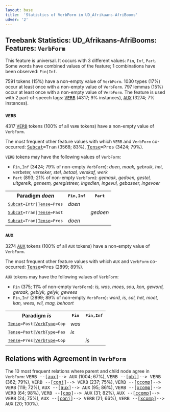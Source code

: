 ```yaml
---
layout: base
title:  'Statistics of VerbForm in UD_Afrikaans-AfriBooms'
udver: '2'
---
```


## Treebank Statistics: UD_Afrikaans-AfriBooms: Features: `VerbForm`

This feature is universal.
It occurs with 3 different values: `Fin`, `Inf`, `Part`.
Some words have combined values of the feature; 1 combinations have been observed: `Fin|Inf`.

7591 tokens (15%) have a non-empty value of `VerbForm`.
1030 types (17%) occur at least once with a non-empty value of `VerbForm`.
797 lemmas (15%) occur at least once with a non-empty value of `VerbForm`.
The feature is used with 2 part-of-speech tags: <tt><a href="af_afribooms-pos-VERB.html">VERB</a></tt> (4317; 9% instances), <tt><a href="af_afribooms-pos-AUX.html">AUX</a></tt> (3274; 7% instances).

### `VERB`

4317 <tt><a href="af_afribooms-pos-VERB.html">VERB</a></tt> tokens (100% of all `VERB` tokens) have a non-empty value of `VerbForm`.

The most frequent other feature values with which `VERB` and `VerbForm` co-occurred: <tt><a href="af_afribooms-feat-Subcat.html">Subcat</a></tt><tt>=Tran</tt> (3568; 83%), <tt><a href="af_afribooms-feat-Tense.html">Tense</a></tt><tt>=Pres</tt> (3424; 79%).

`VERB` tokens may have the following values of `VerbForm`:

* `Fin,Inf` (3424; 79% of non-empty `VerbForm`): <em>doen, maak, gebruik, het, verbeter, verseker, stel, betaal, verskaf, werk</em>
* `Part` (893; 21% of non-empty `VerbForm`): <em>gemaak, gedoen, gestel, uitgereik, geneem, geregistreer, ingedien, ingevul, gebaseer, ingevoer</em>

<table>
  <tr><th>Paradigm <i>doen</i></th><th><tt>Fin,Inf</tt></th><th><tt>Part</tt></th></tr>
  <tr><td><tt><tt><a href="af_afribooms-feat-Subcat.html">Subcat</a></tt><tt>=Intr</tt>|<tt><a href="af_afribooms-feat-Tense.html">Tense</a></tt><tt>=Pres</tt></tt></td><td><em>doen</em></td><td></td></tr>
  <tr><td><tt><tt><a href="af_afribooms-feat-Subcat.html">Subcat</a></tt><tt>=Tran</tt>|<tt><a href="af_afribooms-feat-Tense.html">Tense</a></tt><tt>=Past</tt></tt></td><td></td><td><em>gedoen</em></td></tr>
  <tr><td><tt><tt><a href="af_afribooms-feat-Subcat.html">Subcat</a></tt><tt>=Tran</tt>|<tt><a href="af_afribooms-feat-Tense.html">Tense</a></tt><tt>=Pres</tt></tt></td><td><em>doen</em></td><td></td></tr>
</table>

### `AUX`

3274 <tt><a href="af_afribooms-pos-AUX.html">AUX</a></tt> tokens (100% of all `AUX` tokens) have a non-empty value of `VerbForm`.

The most frequent other feature values with which `AUX` and `VerbForm` co-occurred: <tt><a href="af_afribooms-feat-Tense.html">Tense</a></tt><tt>=Pres</tt> (2899; 89%).

`AUX` tokens may have the following values of `VerbForm`:

* `Fin` (375; 11% of non-empty `VerbForm`): <em>is, was, moes, sou, kon, geword, geraak, geblyk, gelyk, gewees</em>
* `Fin,Inf` (2899; 89% of non-empty `VerbForm`): <em>word, is, sal, het, moet, kan, wees, wil, mag, behoort</em>

<table>
  <tr><th>Paradigm <i>is</i></th><th><tt>Fin</tt></th><th><tt>Fin,Inf</tt></th></tr>
  <tr><td><tt><tt><a href="af_afribooms-feat-Tense.html">Tense</a></tt><tt>=Past</tt>|<tt><a href="af_afribooms-feat-VerbType.html">VerbType</a></tt><tt>=Cop</tt></tt></td><td><em>was</em></td><td></td></tr>
  <tr><td><tt><tt><a href="af_afribooms-feat-Tense.html">Tense</a></tt><tt>=Past</tt>|<tt><a href="af_afribooms-feat-VerbType.html">VerbType</a></tt><tt>=Pas</tt></tt></td><td><em>is</em></td><td></td></tr>
  <tr><td><tt><tt><a href="af_afribooms-feat-Tense.html">Tense</a></tt><tt>=Pres</tt>|<tt><a href="af_afribooms-feat-VerbType.html">VerbType</a></tt><tt>=Cop</tt></tt></td><td></td><td><em>is</em></td></tr>
</table>

## Relations with Agreement in `VerbForm`

The 10 most frequent relations where parent and child node agree in `VerbForm`:
<tt>VERB --[<tt><a href="af_afribooms-dep-aux.html">aux</a></tt>]--> AUX</tt> (1004; 67%),
<tt>VERB --[<tt><a href="af_afribooms-dep-obl.html">obl</a></tt>]--> VERB</tt> (362; 79%),
<tt>VERB --[<tt><a href="af_afribooms-dep-conj.html">conj</a></tt>]--> VERB</tt> (237; 75%),
<tt>VERB --[<tt><a href="af_afribooms-dep-ccomp.html">ccomp</a></tt>]--> VERB</tt> (119; 72%),
<tt>AUX --[<tt><a href="af_afribooms-dep-aux.html">aux</a></tt>]--> AUX</tt> (95; 86%),
<tt>VERB --[<tt><a href="af_afribooms-dep-xcomp.html">xcomp</a></tt>]--> VERB</tt> (64; 98%),
<tt>VERB --[<tt><a href="af_afribooms-dep-cop.html">cop</a></tt>]--> AUX</tt> (31; 82%),
<tt>AUX --[<tt><a href="af_afribooms-dep-ccomp.html">ccomp</a></tt>]--> VERB</tt> (24; 75%),
<tt>AUX --[<tt><a href="af_afribooms-dep-conj.html">conj</a></tt>]--> VERB</tt> (21; 66%),
<tt>VERB --[<tt><a href="af_afribooms-dep-xcomp.html">xcomp</a></tt>]--> AUX</tt> (20; 100%).

